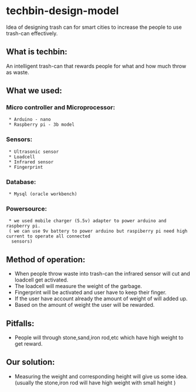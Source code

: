 # techbin-design-model
 Idea of designing trash can for smart cities to increase the people to use trash-can effectively.
 
## What is techbin:
 An intelligent trash-can that rewards people for what and how much throw as waste.
 
## What we used:

 ### Micro controller and Microprocessor:
     * Arduino - nano
     * Raspberry pi - 3b model
     
 ### Sensors:
     * Ultrasonic sensor
     * Loadcell
     * Infrared sensor
     * Fingerprint
     
 ### Database:
     * Mysql (oracle workbench)
     
 ### Powersource:
     * we used mobile charger (5.5v) adapter to power arduino and raspberry pi.
     ( we can use 9v battery to power arduino but raspiberry pi need high current to operate all connected
      sensors)
 
## Method of operation:
 * When people throw waste into trash-can the infrared sensor will cut and loadcell get activated.
 * The loadcell will measure the weight of the garbage.
 * Fingerprint will be activated and user have to keep their finger.
 * If the user have account already the amount of weight of will added up.
 * Based on the amount of weight the user will be rewarded.
 
 ## Pitfalls:
 * People will through stone,sand,iron rod,etc which have high weight to get reward.
 
 ## Our solution:
 * Measuring the weight and corresponding height will give us some idea.
 (usually the stone,iron rod will have high weight with small height )
 
 
